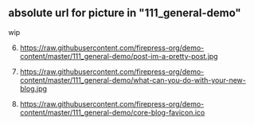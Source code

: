 ## absolute url for picture in "111_general-demo"

wip 

6) https://raw.githubusercontent.com/firepress-org/demo-content/master/111_general-demo/post-im-a-pretty-post.jpg

7) https://raw.githubusercontent.com/firepress-org/demo-content/master/111_general-demo/what-can-you-do-with-your-new-blog.jpg

8) https://raw.githubusercontent.com/firepress-org/demo-content/master/111_general-demo/core-blog-favicon.ico